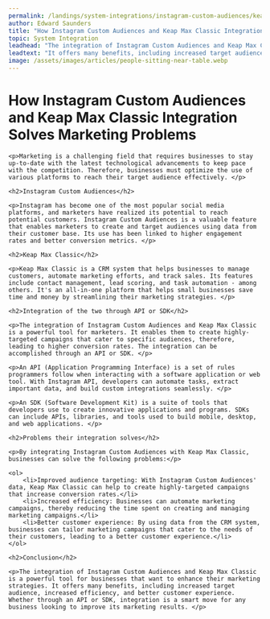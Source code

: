```yaml
---
permalink: /landings/system-integrations/instagram-custom-audiences/keap-max-classic
author: Edward Saunders
title: "How Instagram Custom Audiences and Keap Max Classic Integration Solves Marketing Problems"
topic: System Integration
leadhead: "The integration of Instagram Custom Audiences and Keap Max Classic is a powerful tool for businesses that want to enhance their marketing strategies"
leadtext: "It offers many benefits, including increased target audience, increased efficiency, and better customer experience. Whether through an API or SDK, integration is a smart move for any business looking to improve its marketing results."
image: /assets/images/articles/people-sitting-near-table.webp
---
```

<div class="arttext">	<h1>How Instagram Custom Audiences and Keap Max Classic Integration Solves Marketing Problems</h1>

	<p>Marketing is a challenging field that requires businesses to stay up-to-date with the latest technological advancements to keep pace with the competition. Therefore, businesses must optimize the use of various platforms to reach their target audience effectively. </p>

	<h2>Instagram Custom Audiences</h2>

	<p>Instagram has become one of the most popular social media platforms, and marketers have realized its potential to reach potential customers. Instagram Custom Audiences is a valuable feature that enables marketers to create and target audiences using data from their customer base. Its use has been linked to higher engagement rates and better conversion metrics. </p>

	<h2>Keap Max Classic</h2>

	<p>Keap Max Classic is a CRM system that helps businesses to manage customers, automate marketing efforts, and track sales. Its features include contact management, lead scoring, and task automation - among others. It's an all-in-one platform that helps small businesses save time and money by streamlining their marketing strategies. </p>

	<h2>Integration of the two through API or SDK</h2>

	<p>The integration of Instagram Custom Audiences and Keap Max Classic is a powerful tool for marketers. It enables them to create highly-targeted campaigns that cater to specific audiences, therefore, leading to higher conversion rates. The integration can be accomplished through an API or SDK. </p>

	<p>An API (Application Programming Interface) is a set of rules programmers follow when interacting with a software application or web tool. With Instagram API, developers can automate tasks, extract important data, and build custom integrations seamlessly. </p>

	<p>An SDK (Software Development Kit) is a suite of tools that developers use to create innovative applications and programs. SDKs can include APIs, libraries, and tools used to build mobile, desktop, and web applications. </p>

	<h2>Problems their integration solves</h2>

	<p>By integrating Instagram Custom Audiences with Keap Max Classic, businesses can solve the following problems:</p>

	<ol>
		<li>Improved audience targeting: With Instagram Custom Audiences' data, Keap Max Classic can help to create highly-targeted campaigns that increase conversion rates.</li>
		<li>Increased efficiency: Businesses can automate marketing campaigns, thereby reducing the time spent on creating and managing marketing campaigns.</li>
		<li>Better customer experience: By using data from the CRM system, businesses can tailor marketing campaigns that cater to the needs of their customers, leading to a better customer experience.</li>
	</ol>

	<h2>Conclusion</h2>

	<p>The integration of Instagram Custom Audiences and Keap Max Classic is a powerful tool for businesses that want to enhance their marketing strategies. It offers many benefits, including increased target audience, increased efficiency, and better customer experience. Whether through an API or SDK, integration is a smart move for any business looking to improve its marketing results. </p>

</div>
